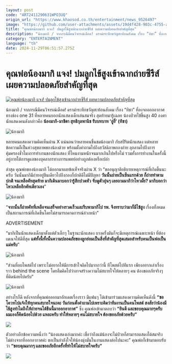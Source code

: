 ```yaml
---
layout: post
code: "ART2411290631WPO3UQ"
origin_url: "https://www.khaosod.co.th/entertainment/news_9526497"
image: "https://github.com/user-attachments/assets/19d4f428-903c-4755-a38c-ed22bade4e38"
title: "คุณพ่อน้องมากิ แจง! ปมลูกไข้สูงเข้าฉากถ่ายซีรีส์ เผยความปลอดภัยสำคัญที่สุด"
description: "น้องมากิ / จากกรณีมีคนวิจารณ์เดือด! ดราม่าระทึกขวัญสะท้อนสังคม เรื่อง “ทิชา” ที่ลงจอออกอากาศ ทางช่อง one 31 ที่หลายคนบอกนักแสดงเด็กเล่นสมจริง"
category: "ENTERTAINMENT"
language: "th"
date: 2024-11-29T06:51:57.275Z
---
```


# คุณพ่อน้องมากิ แจง! ปมลูกไข้สูงเข้าฉากถ่ายซีรีส์ เผยความปลอดภัยสำคัญที่สุด

[![คุณพ่อน้องมากิ แจง! ปมลูกไข้สูงเข้าฉากถ่ายซีรีส์ เผยความปลอดภัยสำคัญที่สุด](https://www.khaosod.co.th/wpapp/uploads/2024/11/maki291167-6.jpg "คุณพ่อน้องมากิ แจง! ปมลูกไข้สูงเข้าฉากถ่ายซีรีส์ เผยความปลอดภัยสำคัญที่สุด")](https://www.khaosod.co.th/wpapp/uploads/2024/11/maki291167-6.jpg)

น้องมากิ / จากกรณีมีคนวิจารณ์เดือด! ดราม่าระทึกขวัญสะท้อนสังคม เรื่อง “ทิชา” ที่ลงจอออกอากาศ ทางช่อง one 31 ที่หลายคนบอกนักแสดงเด็กเล่นสมจริง สุดท้ายมารู้เฉลย น้องป่วยไข้ขึ้นสูง 40 องศา นักแสดงคนดังกล่าวคือ **น้องมากิ-มาชิตา สุทธิกุลพานิช รับบทบาท ‘อู่ยี่’ (ทิชา)**

![น้องมากิ](https://www.khaosod.co.th/wpapp/uploads/2024/11/maki291167-4.jpg)

หลายคนแสดงความคิดเห็นผ่าน X แน่นอนว่าหลายคนชื่นชมน้องมากิ กับสปีริตนักแสดง แต่หลายข้อความก็เป็นห่วงสุขภาพของน้องด้วย พร้อมตั้งคำถามไปถึงสวัสดิภาพกองถ่าย ลุกลามไปถึงการคุ้มครองชั่วโมงการทำงานของนักแสดง ที่โหมงานหนักจนมากเกินไปหรือไม่ รวมทั้งการทำงานในครั้งนี้ อยู่ภายใต้การดูแลของบุคลากรทางการแพทย์อย่างถูกต้องหรือเปล่า

ล่าสุด คุณพ่อของน้องมากิ ได้ออกมาเผยข้อเท็จจริงผ่าน X ว่า “ขออนุญาติอธิบายเหตุการณ์ที่เกิดขึ้นนะครับ วันนั้นมากิมีถ่ายอยู่ชีนเดียวไปถึงกองก็ปกติดีไม่มีปัญหา **วันนั้นถ่ายเป็นซีนแรกด้วย ก็ถ่ายทำตามปกติ จนเหลือคัทสุดท้าย มากิเดินมาบอกว่ารู้สึกปวดหัว จับดูตัวอุ่นๆ เลยถามมากิว่าไหวมั้ย? มากิบอกว่าไหวเหลืออีกคัทเดียวเอง**”

![น้องมากิ](https://www.khaosod.co.th/wpapp/uploads/2024/11/maki291167-3.jpg)

“**จากนั้นก็ถ่ายคัทที่เหลือจนเสร็จอย่างรวดเร็วและรีบพามากิไป รพ. จึงทราบว่ามาก็มีไข้สูง** เรื่องทั้งหมดเป็นสถานการณ์ที่เกิดขึ้นโดยไม่สามารถคาดการณ์ล่วงหน้า”

ADVERTISEMENT

“มากิเป็นนักแสดงเด็กมาตั้งแต่ตัวเล็กๆ ในฐานะนักแสดง บางครั้งมันก็จะมีเหตุการณ์เฉพาะหน้า ที่ต้องเมเนจให้ดีที่สุด **แต่ทั้งนี้ทั้งนั้นความปลอดภัยของลูกย่อมเป็นสิ่งที่สำคัญที่สุดเสมอสำหรับคนเป็นพ่อเป็นแม่ครับ**”

![น้องมากิ](https://www.khaosod.co.th/wpapp/uploads/2024/11/maki291167-8.jpg)

“ส่วนที่ลบโพสต์ไป เพราะไม่อยากให้มีการเข้าใจผิดไปมากกว่านี้ ทีโพสต์ไปทีแรก เพียงอยากเล่าเรื่องราว behind the scene โดยลืมคิดไปว่าอาจสร้างความไม่สบายใจให้หลายๆ คน ต้องขออภัยจริงๆ ที่คิดน้อยไปครับ”

![น้องมากิ](https://www.khaosod.co.th/wpapp/uploads/2024/11/maki291167-9.jpg)

อย่างไรก็ดี หลังจากที่คุณพ่อออกมาอักเดตเรื่องราว มีแฟนๆ ได้เข้ามาร่วมแสดงความคิดเห็นดังนี้ **“ขอโควทไปแจ้งให้ทุกคนสบายใจนะคะ วันก่อนตั้งคำถามไปเพราะคิดว่าทีมงานเป็นคนโพสต์ สงสัยว่าน้องมีไช้สูงทำไมถึงให้ถ่ายจนได้ชีนนี้มาออกอากาศ”** ซึ่ง คุณพ่อเข้ามาตอบว่า **“ยินดี และขอบคุณมากๆครับ ผมเองก็คิดน้อยไปด้วย แหละครับ ทำให้หลายๆ คนไม่สบายใจ ต้องขออภัยด้วยครับ”**

![](https://www.khaosod.co.th/wpapp/uploads/2024/11/maki291167-10.jpg)

ตัวอย่างอีกข้อความหนึ่งว่า “น้องแสดงเก่งมากค่ะ เชื่อว่าถึงแม้น้องจะไม่ป่วยก็สามารถแสดงได้สมจริงไม่ต่างจากที่ออกอากาศค่ะ ขอเป็นกำลังใจให้น้องมุ่งมั่นในงานแสดงต่อไปนะคะ” คุณพ่อก็เข้ามาตอบรับว่า **“ขอบคุณมากๆ และขออภัยอีกครั้งที่ทำให้ไม่สบายใจครับ”**

![](https://www.khaosod.co.th/wpapp/uploads/2024/11/maki291167-1.jpg)